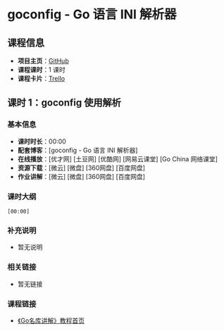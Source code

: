 # goconfig - Go 语言 INI 解析器

## 课程信息

- **项目主页**：[GitHub](https://github.com/Unknwon/goconfig)
- **课程课时**：1 课时
- **课程卡片**：[Trello](https://trello.com/c/x6UFsnl4/7-goconfig-go-ini)

## 课时 1：goconfig 使用解析

### 基本信息

- **课时时长**：00:00
- **配套博客**：[goconfig - Go 语言 INI 解析器]
- **在线播放**：[优才网] [土豆网] [优酷网] [网易云课堂] [Go China 网络课堂]
- **资源下载**：[微云] [微盘] [360网盘] [百度网盘]
- **作业讲解**：[微云] [微盘] [360网盘] [百度网盘]

### 课时大纲

	[00:00] 
	
### 补充说明

- 暂无说明

### 相关链接

- 暂无链接

### 课程链接

- [《Go名库讲解》教程首页](http://unknwon.github.io/go-rock-libraries-showcases/)